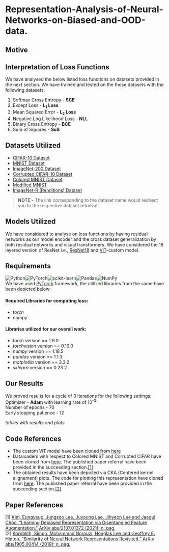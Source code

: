 # Representation-Analysis-of-Neural-Networks-on-Biased-and-OOD-data.
## Motive

## Interpretation of Loss Functions
We have analysed the below listed loss functions on datasets provided in the next section. We have trained and tested on the those datasets with the following datasets:<br/>
1. Softmax Cross Entropy - **SCE**
2. Except Loss - **L<sub>1</sub> Loss**
3. Mean Squared Error - **L<sub>2</sub> Loss**
4. Negative Log Likelihood Loss - **NLL**
5. Binary Cross Entropy - **BCE**
6. Sum of Squares - **SoS** 

## Datasets Utilized
* [CIFAR-10 Dataset](https://pytorch.org/vision/stable/datasets.html#cifar)
* [MNIST Dataset](https://pytorch.org/vision/stable/datasets.html#mnist)
* [ImageNet-200 Dataset]()
* [Corrupted CIFAR-10 Dataset](https://drive.google.com/drive/folders/1JEOqxrhU_IhkdcRohdbuEtFETUxfNmNT)
* [Colored MNIST Dataset](https://drive.google.com/drive/folders/1JEOqxrhU_IhkdcRohdbuEtFETUxfNmNT)
* [Modified MNIST](https://www.kaggle.com/balraj98/adversarial-discriminative-domain-adaptation/notebook)
* [ImageNet-R (Renditions) Dataset](https://github.com/hendrycks/imagenet-r)

> **NOTE** - The link corresponding to the dataset name would redirect you to the respective dataset retrieval.

## Models Utilized
We have considered to analyse on loss functions by having residual networks as our model encoder and the cross dataset generalization by both residual networks and visual transformers. We have considered the 18 layered version of ResNet i.e., [ResNet18](https://arxiv.org/abs/1512.03385)  and [ViT](https://arxiv.org/abs/2010.11929)-custom model.


## Requirements
![Python](https://img.shields.io/badge/python-3670A0?style=for-the-badge&logo=python&logoColor=ffdd54)![PyTorch](https://img.shields.io/badge/PyTorch-%23EE4C2C.svg?style=for-the-badge&logo=PyTorch&logoColor=white)![scikit-learn](https://img.shields.io/badge/scikit--learn-%23F7931E.svg?style=for-the-badge&logo=scikit-learn&logoColor=white)![Pandas](https://img.shields.io/badge/pandas-%23150458.svg?style=for-the-badge&logo=pandas&logoColor=white)![NumPy](https://img.shields.io/badge/numpy-%23013243.svg?style=for-the-badge&logo=numpy&logoColor=white)<br/>
We have used [PyTorch](https://pytorch.org/) framework, the utilized libraries from the same have been depicted below:<br/>

#### Required Libraries for computing loss:
* _torch_ <br/>
* _numpy_

#### Libraries utilized for our overall work:
* _torch_ version == 1.9.0 <br/>
* _torchvision_ version == 0.10.0<br/>
* _numpy_ version == 1.18.5<br/>
* _pandas_ version == 1.1.3<br/>
* _matplotlib_ version == 3.3.2<br/>
* _sklearn_ version == 0.23.2


## Our Results
We proved results for a cycle of 3 iterations for the following settings:<br/> 
Optimizer - **Adam** with learning rate of 10<sup>-3</sup><br/>
Number of epochs - 70<br/>
Early stopping patience - 12<br/>

_tables with results and plots_

## Code References
* The custom ViT model have been cloned from [here](https://github.com/lucidrains/vit-pytorch)
* Dataloaders with respect to Colored MNIST and Corrupted CIFAR have been cloned from [here](https://github.com/kakaoenterprise/Learning-Debiased-Disentangled). The published paper referral have been provided in the succeeding section.[[1]](#1)
* The obtained results have been depicted via CKA (Centered kernel alignement) plots. The code for plotting this representation have cloned from [here](https://github.com/AntixK/PyTorch-Model-Compare). The published paper referral have been provided in the succeeding section.[[2]](#2)
 


## Paper References
<a id="1">[1]</a> [Kim, Eungyeup, Jungsoo Lee, Juyoung Lee, Jihyeon Lee and Jaegul Choo. “Learning Debiased Representation via Disentangled Feature Augmentation.” ArXiv abs/2107.01372 (2021): n. pag.](https://arxiv.org/abs/2107.01372)<br/>
<a id="2">[2]</a> [Kornblith, Simon, Mohammad Norouzi, Honglak Lee and Geoffrey E. Hinton. “Similarity of Neural Network Representations Revisited.” ArXiv abs/1905.00414 (2019): n. pag.](https://arxiv.org/abs/1905.00414)


